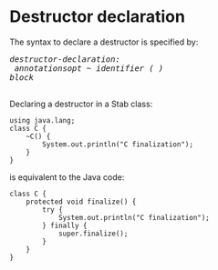 # Destructor declaration #
The syntax to declare a destructor is specified by:
<em><pre>
destructor-declaration:<br>
annotationsopt ~ identifier *( )* block<br>
</pre></em>
Declaring a destructor in a Stab class:
```
using java.lang;
class C {
    ~C() {
        System.out.println("C finalization");
    }
}
```
is equivalent to the Java code:
```
class C {
    protected void finalize() {
        try {
            System.out.println("C finalization");
        } finally {
            super.finalize();
        }
    }
}
```